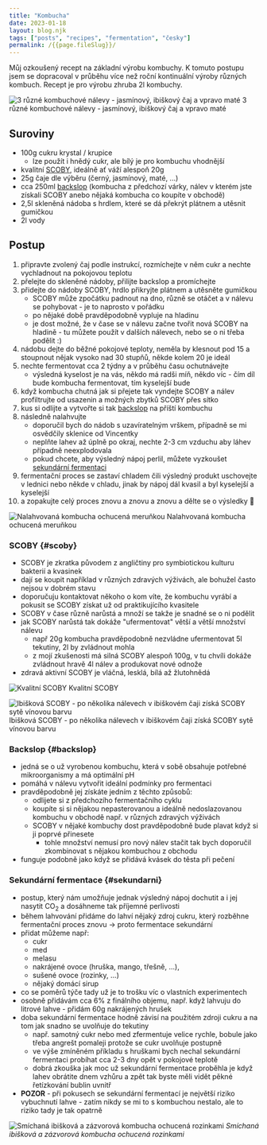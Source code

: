 ```yaml
---
title: "Kombucha"
date: 2023-01-18
layout: blog.njk
tags: ["posts", "recipes", "fermentation", "česky"]
permalink: /{{page.fileSlug}}/
---
```


Můj ozkoušený recept na základní výrobu kombuchy. K tomuto postupu jsem se dopracoval v průběhu více než roční kontinuální výroby různých kombuch. Recept je pro výrobu zhruba 2l kombuchy.

![3 různé kombuchové nálevy - jasmínový, ibiškový čaj a vpravo maté](/img/kombucha/kombucha-nalevy.jpg)
3 různé kombuchové nálevy - jasmínový, ibiškový čaj a vpravo maté

## Suroviny

- 100g cukru krystal / krupice
  - lze použít i hnědý cukr, ale bílý je pro kombuchu vhodnější
- kvalitní [SCOBY](#scoby), ideálně ať váží alespoň 20g
- 25g čaje dle výběru (černý, jasmínový, maté, ...)
- cca 250ml [backslop](#backslop) (kombucha z předchozí várky, nálev v kterém jste získali SCOBY anebo nějaká kombucha co koupíte v obchodě)
- 2,5l skleněná nádoba s hrdlem, které se dá překrýt plátnem a utěsnit gumičkou
- 2l vody

## Postup

1. připravte zvolený čaj podle instrukcí, rozmíchejte v něm cukr a nechte vychladnout na pokojovou teplotu
2. přelejte do skleněné nádoby, přilijte backslop a promíchejte
3. přidejte do nádoby SCOBY, hrdlo přikryjte plátnem a utěsněte gumičkou
   - SCOBY může zpočátku padnout na dno, různě se otáčet a v nálevu se pohybovat - je to naprosto v pořádku
   - po nějaké době pravděpodobně vypluje na hladinu
   - je dost možné, že v čase se v nálevu začne tvořit nová SCOBY na hladině - tu můžete použít v dalších nálevech, nebo se o ni třeba podělit :)
4. nádobu dejte do běžné pokojové teploty, neměla by klesnout pod 15 a stoupnout nějak vysoko nad 30 stupňů, někde kolem 20 je ideál
5. nechte fermentovat cca 2 týdny a v průběhu času ochutnávejte
   - výsledná kyselost je na vás, někdo má radši míň, někdo víc - čím díl bude kombucha fermentovat, tím kyselejší bude
6. když kombucha chutná jak si přejete tak vyndejte SCOBY a nálev profiltrujte od usazenin a možných zbytků SCOBY přes sítko
7. kus si odlijte a vytvořte si tak [backslop](#backslop) na příští kombuchu
8. následně nalahvujte
   - doporučil bych do nádob s uzavíratelným vrškem, případně se mi osvědčily sklenice od Vincentky
   - neplňte lahev až úplně po okraj, nechte 2-3 cm vzduchu aby láhev případně neexplodovala
   - pokud chcete, aby výsledný nápoj perlil, můžete vyzkoušet [sekundární fermentaci](#sekundarni)
9. fermentační proces se zastaví chladem čili výsledný produkt uschovejte v lednici nebo někde v chladu, jinak by nápoj dál kvasil a byl kyselejší a kyselejší
10. a zopakujte celý proces znovu a znovu a znovu a dělte se o výsledky 🍿

![Nalahvovaná kombucha ochucená meruňkou](/img/kombucha/nalahvovana-kombucha.jpeg)
Nalahvovaná kombucha ochucená meruňkou

### SCOBY {#scoby}

- SCOBY je zkratka původem z angličtiny pro symbiotickou kulturu bakterií a kvasinek
- dají se koupit například v různých zdravých výživách, ale bohužel často nejsou v dobrém stavu
- doporučuju kontaktovat někoho o kom víte, že kombuchu vyrábí a pokusit se SCOBY získat už od praktikujícího kvasitele
- SCOBY v čase různě narůstá a množí se takže je snadné se o ni podělit
- jak SCOBY narůstá tak dokáže "ufermentovat" větší a větší množství nálevu
  - např 20g kombucha pravděpodobně nezvládne ufermentovat 5l tekutiny, 2l by zvládnout mohla
  - z mojí zkušenosti má silná SCOBY alespoň 100g, v tu chvíli dokáže zvládnout hravě 4l nálev a produkovat nové odnože
- zdravá aktivní SCOBY je vláčná, lesklá, bílá až žlutohnědá

![Kvalitní SCOBY](/img/kombucha/kvalitni-scoby.jpeg)
Kvalitní SCOBY

![Ibišková SCOBY - po několika nálevech v ibiškovém čaji získá SCOBY sytě vínovou barvu](/img/kombucha/ibiskova-scoby.jpeg)
Ibišková SCOBY - po několika nálevech v ibiškovém čaji získá SCOBY sytě vínovou barvu

### Backslop {#backslop}

- jedná se o už vyrobenou kombuchu, která v sobě obsahuje potřebné mikroorganismy a má optimální pH
- pomáhá v nálevu vytvořit ideální podmínky pro fermentaci
- pravděpodobně jej získáte jedním z těchto způsobů:
  - odlijete si z předchozího fermentačního cyklu
  - koupíte si si nějakou nepasterovanou a ideálně nedoslazovanou kombuchu v obchodě např. v různých zdravých výživách
  - SCOBY v nějaké kombuchy dost pravděpodobně bude plavat když si ji poprvé přinesete
    - tohle množství nemusí pro nový nálev stačit tak bych doporučil zkombinovat s nějakou kombuchou z obchodu
- funguje podobně jako když se přidává kvásek do těsta při pečení

### Sekundární fermentace {#sekundarni}

- postup, který nám umožňuje jednak výsledný nápoj dochutit a i jej nasytit CO<sub>2</sub> a dosáhneme tak příjemné perlivosti
- během lahvování přidáme do lahví nějaký zdroj cukru, který rozběhne fermentační proces znovu → proto fermentace sekundární
- přidat můžeme např:
  - cukr
  - med
  - melasu
  - nakrájené ovoce (hruška, mango, třešně, ...),
  - sušené ovoce (rozinky, ...)
  - nějaký domácí sirup
- co se poměrů týče tady už je to trošku víc o vlastních experimentech
- osobně přidávám cca 6% z finálního objemu, např. když lahvuju do litrové lahve - přidám 60g nakrájených hrušek
- doba sekundární fermentace hodně závisí na použitém zdroji cukru a na tom jak snadno se uvolňuje do tekutiny
  - např. samotný cukr nebo med zfermentuje velice rychle, bobule jako třeba angrešt pomaleji protože se cukr uvolňuje postupně
  - ve výše zmíněném příkladu s hruškami bych nechal sekundární fermentaci probíhat cca 2-3 dny opět v pokojové teplotě
  - dobrá zkouška jak moc už sekundární fermentace proběhla je když lahev obrátite dnem vzhůru a zpět tak byste měli vidět pěkné řetízkování bublin uvnitř
- **POZOR** - při pokusech se sekundární fermentací je největší riziko vybuchnutí lahve - zatím nikdy se mi to s kombuchou nestalo, ale to riziko tady je tak opatrně

![Smíchaná ibišková a zázvorová kombucha ochucená rozinkami](/img/kombucha/kombucha-trikolora.jpeg)
_Smíchaná ibišková a zázvorová kombucha ochucená rozinkami_

